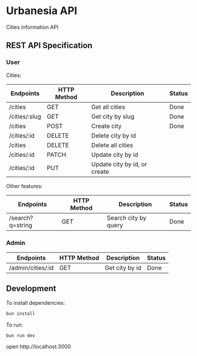 # Urbanesia API

Cities information API

## REST API Specification

### User

Cities:

| Endpoints     | HTTP Method | Description                  | Status |
| ------------- | ----------- | ---------------------------- | ------ |
| /cities       | GET         | Get all cities               | Done   |
| /cities/:slug | GET         | Get city by slug             | Done   |
| /cities       | POST        | Create city                  | Done   |
| /cities/:id   | DELETE      | Delete city by id            |        |
| /cities       | DELETE      | Delete all cities            |        |
| /cities/:id   | PATCH       | Update city by id            |        |
| /cities/:id   | PUT         | Update city by id, or create |        |

Other features:

| Endpoints        | HTTP Method | Description          | Status |
| ---------------- | ----------- | -------------------- | ------ |
| /search?q=string | GET         | Search city by query | Done   |

### Admin

| Endpoints         | HTTP Method | Description    | Status |
| ----------------- | ----------- | -------------- | ------ |
| /admin/cities/:id | GET         | Get city by id | Done   |

## Development

To install dependencies:

```sh
bun install
```

To run:

```sh
bun run dev
```

open http://localhost:3000
